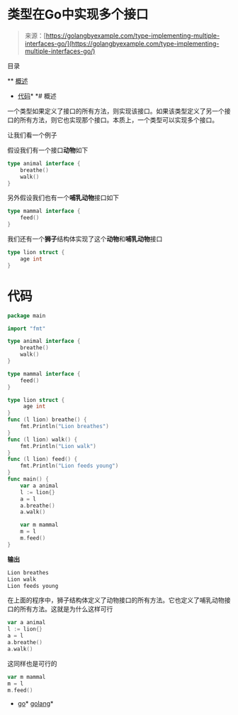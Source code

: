 <!--yml

分类：未分类

日期：2024-10-13 06:22:36

-->

# 类型在Go中实现多个接口

> 来源：[https://golangbyexample.com/type-implementing-multiple-interfaces-go/](https://golangbyexample.com/type-implementing-multiple-interfaces-go/)

目录

**   [概述](#Overview "Overview")

+   [代码](#Code "Code")*  *# 概述

一个类型如果定义了接口的所有方法，则实现该接口。如果该类型定义了另一个接口的所有方法，则它也实现那个接口。本质上，一个类型可以实现多个接口。

让我们看一个例子

假设我们有一个接口**动物**如下

```go
type animal interface {
    breathe()
    walk()
}
```

另外假设我们也有一个**哺乳动物**接口如下

```go
type mammal interface {
    feed()
}
```

我们还有一个**狮子**结构体实现了这个**动物**和**哺乳动物**接口

```go
type lion struct {
    age int
}
```

# **代码**

```go
package main

import "fmt"

type animal interface {
    breathe()
    walk()
}

type mammal interface {
    feed()
}

type lion struct {
     age int
}
func (l lion) breathe() {
    fmt.Println("Lion breathes")
}
func (l lion) walk() {
    fmt.Println("Lion walk")
}
func (l lion) feed() {
    fmt.Println("Lion feeds young")
}
func main() {
    var a animal
    l := lion{}
    a = l
    a.breathe()
    a.walk()

    var m mammal
    m = l
    m.feed()
}
```

**输出**

```go
Lion breathes
Lion walk
Lion feeds young
```

在上面的程序中，狮子结构体定义了动物接口的所有方法。它也定义了哺乳动物接口的所有方法。这就是为什么这样可行

```go
var a animal
l := lion{}
a = l
a.breathe()
a.walk()
```

这同样也是可行的

```go
var m mammal
m = l
m.feed()
```

+   [go](https://golangbyexample.com/tag/go/)*   [golang](https://golangbyexample.com/tag/golang/)*
